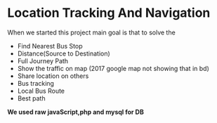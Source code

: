 <h1>Location Tracking And Navigation</h1>
<p>When we started this project main goal is that to solve the</p>
<ul>
  <li>Find Nearest Bus Stop</li>
  <li>Distance(Source to Destination)</li>
  <li>Full Journey Path</li>
  <li>Show the traffic on map (2017 google map not showing that in bd)</li>
  <li>Share location on others</li>
  <li>Bus tracking</li>
  <li>Local Bus Route</li>
  <li>Best path</li>
</ul>
<b>We used raw javaScript,php and mysql for DB</b>
